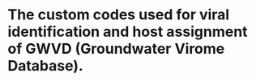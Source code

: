 # The custom codes used for viral identification and host assignment of GWVD (Groundwater Virome Database).
